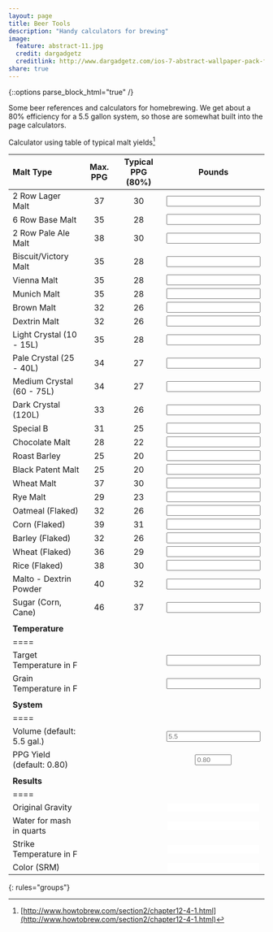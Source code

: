 ```yaml
---
layout: page
title: Beer Tools
description: "Handy calculators for brewing"
image:
  feature: abstract-11.jpg
  credit: dargadgetz
  creditlink: http://www.dargadgetz.com/ios-7-abstract-wallpaper-pack-for-iphone-5-and-ipod-touch-retina/
share: true
---
```

{::options parse_block_html="true" /}

Some beer references and calculators for homebrewing. We get about a 80% efficiency for a 5.5 gallon system, so those are somewhat built into the page calculators.

Calculator using table of typical malt yields[^1]

<script>
function calculate()
{
	var vol = beercalculator.elements["Vol"];
	var ppgyield = beercalculator.elements["PPG"];

	var tworowlager = beercalculator.elements["tworowlager"];
	var sixrowbase = beercalculator.elements["sixrowbase"];
	var tworowpaleale = beercalculator.elements["tworowpaleale"];
	var victory = beercalculator.elements["victory"];
	var vienna = beercalculator.elements["vienna"];
	var munich = beercalculator.elements["munich"];
	var brown = beercalculator.elements["brown"];
	var dextrin = beercalculator.elements["dextrin"];
	var lightcrystal = beercalculator.elements["lightcrystal"];
	var palecrystal = beercalculator.elements["palecrystal"];
	var mediumcrystal = beercalculator.elements["mediumcrystal"];
	var darkcrystal = beercalculator.elements["darkcrystal"];
	var specialb = beercalculator.elements["specialb"];
	var chocolate = beercalculator.elements["chocolate"];
	var roastbarley = beercalculator.elements["roastbarley"];
	var blackpatent = beercalculator.elements["blackpatent"];
	var wheat = beercalculator.elements["wheat"];
	var rye = beercalculator.elements["rye"];
	var flakedoatmeal = beercalculator.elements["flakedoatmeal"];
	var flakedcorn = beercalculator.elements["flakedcorn"];
	var flakedbarley = beercalculator.elements["flakedbarley"];
	var flakedwheat = beercalculator.elements["flakedwheat"];
	var flakedrice = beercalculator.elements["flakedrice"];
	var maltodextrin = beercalculator.elements["maltodextrin"];
	var sugar = beercalculator.elements["sugar"];


	var total = 0;
	var weight = 0;

	var mcu = 0; 

	if(vol.value!=""){
		vol = parseFloat(vol.value);
	} else {
		vol = 5.5;
	}

	if(ppgyield.value!=""){
		ppgyield = parseFloat(ppgyield.value);
	} else {
		ppgyield = 0.80;
	}

	if(tworowlager.value!=""){
		mcu+= parseFloat(tworowlager.value) * 2 / vol;
		total+= 37 * (ppgyield) * parseFloat(tworowlager.value) / vol;
		weight+=parseFloat(tworowlager.value);
	}
	if(sixrowbase.value!=""){
		mcu+= parseFloat(sixrowbase.value) * 2 / vol;
		total+= 35 * (ppgyield) * parseFloat(sixrowbase.value) / vol;
		weight+=parseFloat(sixrowbase.value);
	}
	if(tworowpaleale.value!=""){
		mcu+= parseFloat(tworowpaleale.value) * 2  / vol;
		total+= 38 * (ppgyield) * parseFloat(tworowpaleale.value) / vol;
		weight+=parseFloat(tworowpaleale.value);
	}
	if(victory.value!=""){
		mcu+= parseFloat(victory.value) * 28 / vol;
		total+= 35 * (ppgyield) * parseFloat(victory.value) / vol;
		weight+=parseFloat(victory.value);
	}
	if(vienna.value!=""){
		mcu+= parseFloat(vienna.value) * 6 / vol;
		total+= 35 * (ppgyield) * parseFloat(vienna.value) / vol;
		weight+=parseFloat(vienna.value);
	}
	if(munich.value!=""){
		mcu+= parseFloat(munich.value) * 3 / vol;
		total+= 35 * (ppgyield) * parseFloat(munich.value) / vol;
		weight+=parseFloat(munich.value);
	}
	if(brown.value!=""){
		mcu+= parseFloat(brown.value) * 65 / vol;
		total+= 32 * (ppgyield) * parseFloat(brown.value) / vol;
		weight+=parseFloat(brown.value);
	}
	if(dextrin.value!=""){
		mcu+= parseFloat(dextrin.value) * 2 / vol;
		total+= 32 * (ppgyield) * parseFloat(dextrin.value) / vol;
		weight+=parseFloat(dextrin.value);
	}
	if(lightcrystal.value!=""){
		mcu+= parseFloat(lightcrystal.value) * 10 / vol;
		total+= 35 * (ppgyield) * parseFloat(lightcrystal.value) / vol;
		weight+=parseFloat(lightcrystal.value);
	}
	if(palecrystal.value!=""){
		mcu+= parseFloat(palecrystal.value) * 25 / vol;
		total+= 34 * (ppgyield) * parseFloat(palecrystal.value) / vol;
		weight+=parseFloat(palecrystal.value);
	}
	if(mediumcrystal.value!=""){
		mcu+= parseFloat(mediumcrystal.value) * 65 / vol;
		total+= 34 * (ppgyield) * parseFloat(mediumcrystal.value) / vol;
		weight+=parseFloat(mediumcrystal.value);
	}
	if(darkcrystal.value!=""){
		mcu+= parseFloat(darkcrystal.value) * 120 / vol;
		total+= 33 * (ppgyield) * parseFloat(darkcrystal.value) / vol;
		weight+=parseFloat(darkcrystal.value);
	}
	if(specialb.value!=""){
		mcu+= parseFloat(specialb.value) * 180 / vol;
		total+= 31 * (ppgyield) * parseFloat(specialb.value) / vol;
		weight+=parseFloat(specialb.value);
	}
	if(chocolate.value!=""){
		mcu+= parseFloat(chocolate.value) * 350 / vol;
		total+= 28 * (ppgyield) * parseFloat(chocolate.value) / vol;
		weight+=parseFloat(chocolate.value);
	}
	if(roastbarley.value!=""){
		mcu+= parseFloat(roastbarley.value) * 300 / vol;
		total+= 25 * (ppgyield) * parseFloat(roastbarley.value) / vol;
		weight+=parseFloat(roastbarley.value);
	}
	if(blackpatent.value!=""){
		mcu+= parseFloat(blackpatent.value) * 500 / vol;
		total+= 25 * (ppgyield) * parseFloat(blackpatent.value) / vol;
		weight+=parseFloat(blackpatent.value);
	}
	if(wheat.value!=""){
		mcu+= parseFloat(wheat.value) * 2 / vol;
		total+= 37 * (ppgyield) * parseFloat(wheat.value) / vol;
		weight+=parseFloat(wheat.value);
	}
	if(rye.value!=""){
		mcu+= parseFloat(rye.value) * 3.5 / vol;
		total+= 29 * (ppgyield) * parseFloat(rye.value) / vol;
		weight+=parseFloat(rye.value);
	}
	if(flakedoatmeal.value!=""){
		mcu+= parseFloat(flakedoatmeal.value) * 1 / vol;
		total+= 32 * (ppgyield) * parseFloat(flakedoatmeal.value) / vol;
		weight+=parseFloat(flakedoatmeal.value);
	}
	if(flakedcorn.value!=""){
		mcu+= parseFloat(flakedcorn.value) * 1.3 / vol;
		total+= 39 * (ppgyield) * parseFloat(flakedcorn.value) / vol;
		weight+=parseFloat(flakedcorn.value);
	}
	if(flakedbarley.value!=""){
		mcu+= parseFloat(flakedbarley.value) * 1.7 / vol;
		total+= 32 * (ppgyield) * parseFloat(flakedbarley.value) / vol;
		weight+=parseFloat(flakedbarley.value);
	}
	if(flakedwheat.value!=""){
		mcu+= parseFloat(flakedwheat.value) * 1.6 / vol;
		total+= 36 * (ppgyield) * parseFloat(flakedwheat.value) / vol;
		weight+=parseFloat(flakedwheat.value);
	}
	if(flakedrice.value!=""){
		mcu+= parseFloat(flakedrice.value) * 1 / vol;
		total+= 38 * (ppgyield) * parseFloat(flakedrice.value) / vol;
		weight+=parseFloat(flakedrice.value);
	}
	if(maltodextrin.value!=""){
		mcu+= parseFloat(maltodextrin.value) * 0 / vol;
		total+= 40 * (ppgyield) * parseFloat(maltodextrin.value) / vol;
		weight+=parseFloat(maltodextrin.value);
	}
	if(sugar.value!=""){
		mcu+= parseFloat(sugar.value) * 0 / vol;
		total+= 46 * (ppgyield) * parseFloat(sugar.value) / vol;
		weight+=parseFloat(sugar.value);
	}

	console.log("weight: " + weight);

	var total = (1+(total/1000));
	console.log("total points: " + total);

	beercalculator.elements["OG"].value=total.toFixed(3);

	var water = 1.25*weight;
	console.log("water volume: " + water);

	beercalculator.elements["Water"].value=water.toFixed(3);

	var gtemp = beercalculator.elements["GTemp"];
	var ttemp = beercalculator.elements["TTemp"];
	if(gtemp.value!="" && ttemp!=""){
		ttemp = parseFloat(ttemp.value);
		gtemp = parseFloat(gtemp.value);
		var stemp=(0.2/1.25)*(ttemp - gtemp)+ttemp;
		console.log("strike temp: " + stemp);
		beercalculator.elements["Temp"].value=stemp.toFixed(3);
	}

	console.log("mcu: " + mcu );
	var srm = 1.4922 * (mcu ^ 0.6859);
	console.log("srm: " + srm );
	beercalculator.elements["Color"].value=srm.toFixed(2);

	var colorhex = srmToRGB(srm);
console.log(beercalculator.elements["Color"].style.backgroundColor);
	beercalculator.elements["Color"].style.backgroundColor=colorhex;


}
function srmToRGB(srm) {
    // Returns an RGB value based on SRM
    var r=0, g=0, b=0;

    if (srm>=0 && srm<=1) {
        r = 240;
        g = 239;
        b = 181;
    } else if (srm>1 && srm<=2) {
        r = 233;
        g = 215;
        b = 108;
    } else if (srm>2) {
        // Set red decimal
        if (srm<70.6843) {        
            r = 243.8327-6.4040*srm+0.0453*srm*srm;
        } else {
            r = 17.5014;
        }
        // Set green decimal
        if (srm<35.0674) {
            g = 230.929-12.484*srm+0.178*srm*srm;
        } else {
            g = 12.0382;
        }
        // Set blue decimal
        if (srm<4) {
            b = -54*srm+216;
        } else if (srm>=4 && srm<7) {
            b = 0;
        } else if (srm>=7 && srm<9) {
            b = 13*srm-91;
        } else if (srm>=9 && srm<13) {
            b = 2*srm+8;
        } else if (srm>=13 && srm<17) {
            b = -1.5*srm+53.5;
        } else if (srm>=17 && srm<22) {
            b = 0.6*srm+17.8;
        } else if (srm>=22 && srm<27) {
            b = -2.2*srm+79.4;
        } else if (srm>=27 && srm<34) {
            b = -0.4285*srm + 31.5714;
        } else {
            b = 17;
        }
    }
    var red = doubleToHex(r);
    var green = doubleToHex(g);
    var blue = doubleToHex(b);
    return "#"+red+green+blue;
}
function doubleToHex(d) {
    // Converts decimal in string to hex in string 
    var hexText = d.toString(16);
    var point = hexText.indexOf(".");
    if (point != -1) {
        hexText = hexText.substring(0,point);
    }
    while (hexText.length < 2) {
        hexText = "0"+hexText;    
    }
    return hexText;
}
</script>

<form action="" id="beercalculator" onsubmit="return false;">

| Malt Type | Max. PPG | Typical PPG (80%) | Pounds |
|:----------|:--------:|:-----------------:|:---------:|
|2 Row Lager Malt | 37 | 30 | <input type="number" min="0" step="0.125" name="tworowlager" id="tworowlager" onchange="calculate()" /> |
|6 Row Base Malt | 35 | 28 | <input type="number" min="0" step="0.125" name="sixrowbase" id="sixrowbase" onchange="calculate()" /> |
|2 Row Pale Ale Malt | 38 | 30 | <input type="number" min="0" step="0.125" name="tworowpaleale" id="tworowpaleale" onchange="calculate()" /> |
|Biscuit/Victory Malt | 35 | 28 | <input type="number" min="0" step="0.125" name="victory" id="victory" onchange="calculate()" /> |
|Vienna Malt | 35 | 28 | <input type="number" min="0" step="0.125" name="vienna" id="vienna" onchange="calculate()" /> |
|Munich Malt | 35 | 28 | <input type="number" min="0" step="0.125" name="munich" id="munich" onchange="calculate()" /> |
|Brown Malt | 32 | 26 | <input type="number" min="0" step="0.125" name="brown" id="brown" onchange="calculate()" /> |
|Dextrin Malt | 32 | 26 | <input type="number" min="0" step="0.125" name="dextrin" id="dextrin" onchange="calculate()" /> |
|Light Crystal (10 - 15L) | 35 | 28 | <input type="number" min="0" step="0.125" name="lightcrystal" id="lightcrystal" onchange="calculate()" /> |
|Pale Crystal (25 - 40L) | 34 | 27 | <input type="number" min="0" step="0.125" name="palecrystal" id="palecrystal" onchange="calculate()" /> |
|Medium Crystal (60 - 75L) | 34 | 27 | <input type="number" min="0" step="0.125" name="mediumcrystal" id="mediumcrystal" onchange="calculate()" /> |
|Dark Crystal (120L) | 33 | 26 | <input type="number" min="0" step="0.125" name="darkcrystal" id="darkcrystal" onchange="calculate()" /> |
|Special B | 31 | 25 | <input type="number" min="0" step="0.125" name="specialb" id="specialb" onchange="calculate()" /> |
|Chocolate Malt | 28 | 22 | <input type="number" min="0" step="0.125" name="chocolate" id="chocolate" onchange="calculate()" /> |
|Roast Barley | 25 | 20 | <input type="number" min="0" step="0.125" name="roastbarley" id="roastbarley" onchange="calculate()" /> |
|Black Patent Malt | 25 | 20 | <input type="number" min="0" step="0.125" name="blackpatent" id="blackpatent" onchange="calculate()" /> |
|Wheat Malt | 37 | 30 | <input type="number" min="0" step="0.125" name="wheat" id="wheat" onchange="calculate()" /> |
|Rye Malt | 29 | 23 | <input type="number" min="0" step="0.125" name="rye" id="rye" onchange="calculate()" /> |
|Oatmeal (Flaked) | 32 | 26 | <input type="number" min="0" step="0.125" name="flakedoatmeal" id="flakedoatmeal" onchange="calculate()" /> |
|Corn (Flaked) | 39 | 31 | <input type="number" min="0" step="0.125" name="flakedcorn" id="flakedcorn" onchange="calculate()" /> |
|Barley (Flaked) | 32 | 26 | <input type="number" min="0" step="0.125" name="flakedbarley" id="flakedbarley" onchange="calculate()" /> |
|Wheat (Flaked) | 36 | 29 | <input type="number" min="0" step="0.125" name="flakedwheat" id="flakedwheat" onchange="calculate()" /> |
|Rice (Flaked) | 38 | 30 | <input type="number" min="0" step="0.125" name="flakedrice" id="flakedrice" onchange="calculate()" /> |
|Malto - Dextrin Powder | 40 | 32 | <input type="number" min="0" step="0.125" name="maltodextrin" id="maltodextrin" onchange="calculate()" /> |
|Sugar (Corn, Cane) | 46 | 37 | <input type="number" min="0" step="0.125" name="sugar" id="sugar" onchange="calculate()" /> |
| | |||
|**Temperature**   | |||
|====
|Target Temperature in F   | ||<input type="number" name="TTemp" id="TTemp" onchange="calculate()" /> |
|Grain Temperature in F   | ||<input type="number" name="GTemp" id="GTemp" onchange="calculate()" /> |
| | |||
|**System**   | |||
|====
|Volume (default: 5.5 gal.)   | ||<input type="number" name="Vol" id="Vol" onchange="calculate()" placeholder="5.5" min="0"/> |
|PPG Yield (default: 0.80)	| ||<input type="number" name="PPG" id="PPG" onchange="calculate()" placeholder="0.80" min="0" max="1" step="0.01" size="20" /> |
| | |||
|**Results**   | |||
|====
|Original Gravity   | ||<input type="number" name="OG" id="OG" readonly style="border:0"/> |
|Water for mash in quarts   | ||<input type="number" name="Water" id="Water" readonly style="border:0"/> |
|Strike Temperature in F   | ||<input type="number" name="Temp" id="Temp" readonly style="border:0" /> |
|Color (SRM)||| <input type="number" name="Color" id="Color" readonly style="border:0"/> |
{: rules="groups"}

</form>




[^1]: [http://www.howtobrew.com/section2/chapter12-4-1.html](http://www.howtobrew.com/section2/chapter12-4-1.html)

